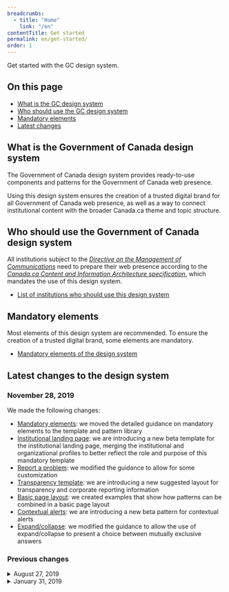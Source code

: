 ```yaml
---
breadcrumbs:
  - title: "Home"
    link: "/en"
contentTitle: Get started
permalink: en/get-started/
order: 1
---
```

<p>Get started with the GC design system.</p>
<h2>On this page</h2>
<ul>
 <li><a href="#what">What is the GC design system</a></li>
 <li><a href="#who">Who should use the GC design system</a></li>
 <li><a href="#mandatory">Mandatory elements</a></li>
 <li><a href="#latest">Latest changes</a></li>
</ul>

<section>
<h2 id="what">What is the Government of Canada design system</h2>
<p>The Government of Canada design system provides ready-to-use components and patterns for the Government of Canada web presence.</p>
<p>Using this design system ensures the creation of a trusted digital brand for all Government of Canada web presence, as well as a way to connect institutional content with the broader Canada.ca theme and topic structure.</p>
</section>
<section>
<h2 id="who">Who should use the Government of Canada design system</h2>
<p>All institutions subject to the <a href="http://www.tbs-sct.gc.ca/pol/doc-eng.aspx?id=30682"><cite>Directive on the  Management of Communications</cite></a> need to prepare their web presence according to the <a href="https://www.canada.ca/en/treasury-board-secretariat/services/government-communications/canada-content-information-architecture-specification.html"><cite>Canada.ca Content and Information Architecture specification</cite></a>, which mandates the use of this design system.</p>
<ul>
<li><a href="./en/institutions">List of institutions who should use this design system</a></li>
</ul>
</section>
<section>
<h2 id="mandatory">Mandatory elements</h2>
<p>Most elements of this design system are recommended. To ensure the creation of a trusted digital brand, some elements are mandatory.</p>
<ul>
<li><a href="https://www.canada.ca/en/treasury-board-secretariat/services/government-communications/canada-content-information-architecture-specification/mandatory-elements.html">Mandatory elements of the design system</a></li>
</ul>
</section>
<section>
<h2 id="latest">Latest changes to the design system</h2>
<h3><date datetime="2019-11-28">November 28, 2019</date></h3>

<p>We made the following changes:</p>

<ul>
<li><a href="https://www.canada.ca/en/treasury-board-secretariat/services/government-communications/canada-content-information-architecture-specification/mandatory-elements.html">Mandatory elements</a>: we moved the detailed guidance on mandatory elements to the template and pattern library</li>
<li><a href="https://design.canada.ca/mandatory-templates/institutional-profile-pages.html">Institutional landing page</a>: we are introducing a new beta template for the institutional landing page, merging the institutional and organizational profiles to better reflect the role and purpose of this mandatory template</li>
<li><a href="https://design.canada.ca/common-design-patterns/report-problem.html">Report a problem</a>: we modified the guidance to allow for some customization</li>
<li><a href="https://design.canada.ca/recommended-templates/transparency.html">Transparency template</a>: we are introducing a new suggested layout for transparency and corporate reporting information</li>
<li><a href="https://design.canada.ca/recommended-templates/generic-destination.html">Basic page layout</a>: we created examples that show how patterns can be combined in a basic page layout</li>
<li><a href="https://design.canada.ca/common-design-patterns/contextual-alerts.html">Contextual alerts</a>: we are introducing a new beta pattern for contextual alerts</li>
<li><a href="https://design.canada.ca/common-design-patterns/collapsible-content.html">Expand/collapse</a>: we modified the guidance to allow the use of expand/collapse to present a choice between mutually exclusive answers</li>
</ul>

<h3>Previous changes</h3>
<details>
<summary><date datetime="2019-08-27">August 27, 2019</date></summary>
<p>We made the following minor change:</p>
<ul>
<li>we changed the <a href="https://design.canada.ca/common-design-patterns/date-modified.html">Date modified pattern</a> to reflect the format currently in use across Canada.ca: yyyy-mm-dd</li>
</ul>
</details>

<details>
<summary><date datetime="2019-01-31">January 31, 2019</date></summary>

<p>We’ve made major updates to the Canada.ca design system:</p>

<ul>
<li>the <a href="/en/treasury-board-secretariat/services/government-communications/canada-content-information-architecture-specification.html">Canada.ca Content and Information Architecture Specification</a> now contains only core requirements:</li>
 <ul>
   <li>who must follow the Canada.ca design system</li>
   <li>what elements are mandatory</li>
   <li>how to organize content</li>
   <li>how to design content</li>
 </ul>
<li>the <a href="/en/treasury-board-secretariat/services/government-communications/canada-content-information-architecture-specification/mandatory-elements.html">mandatory elements</a> specify what departments must do to reflect the trusted digital brand of the Government of Canada</li>

<li>the <a href="/en/government/about/design-system/pattern-library.html">template and design pattern library</a> contains all detailed information about specific templates and patterns</li>

<li>a new <a href="/en/government/about/design-system/pattern-library/find-right-template-design-pattern-web-content.html">interactive pattern selector</a> makes it easier to find the right template or design pattern</li>

<li>the <a href="/en/treasury-board-secretariat/services/government-communications/canada-content-information-architecture-specification/organizing-content.html">organizing content</a> section simplifies the direction on information architecture, user-need categories and the URL model</li>
<li>the <a href="https://design.canada.ca/mandatory-templates/topic-pages.html">topic page template</a> is now only mandatory for the first 2 topic layers, although it can be used at lower levels when appropriate</li>
<li>the home page design reflects the recent changes to the live site</li>

</ul>

<p>Overall, this update signals a shift in philosophy. We’ve shortened the list of mandatory elements, and shifted the focus to task success for users. Templates and design patterns will be changed and improved regularly, based on evidence. All changes will be documented on this page.</p>
</details>

</section>
